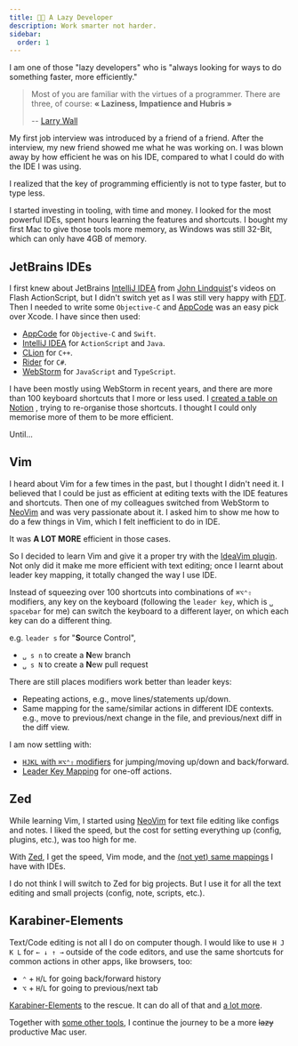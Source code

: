 ```yaml
---
title: 👨‍💻 A Lazy Developer
description: Work smarter not harder.
sidebar:
  order: 1
---
```


I am one of those "lazy developers" who is "always looking for ways to do something faster, more efficiently."

> Most of you are familiar with the virtues of a programmer. There are three, of course: **« Laziness, Impatience and Hubris »**
>
> -- [Larry Wall](https://www.youtube.com/watch?v=G49RUPv5-NU)

My first job interview was introduced by a friend of a friend.
After the interview, my new friend showed me what he was working on.
I was blown away by how efficient he was on his IDE,
compared to what I could do with the IDE I was using.

I realized that the key of programming efficiently is not to type faster,
but to type less.

I started investing in tooling, with time and money.
I looked for the most powerful IDEs, spent hours learning the features and shortcuts.
I bought my first Mac to give those tools more memory, as Windows was still 32-Bit,
which can only have 4GB of memory.

## JetBrains IDEs

I first knew about JetBrains [IntelliJ IDEA](https://www.jetbrains.com/idea/) from
[John Lindquist](https://johnlindquist.com/)'s videos on Flash ActionScript,
but I didn't switch yet as I was still very happy with [FDT](https://fdt.powerflasher.com/).
Then I needed to write some `Objective-C` and [AppCode](https://www.jetbrains.com/objc/)
was an easy pick over Xcode. I have since then used:

- [AppCode](https://www.jetbrains.com/objc/) for `Objective-C` and `Swift`.
- [IntelliJ IDEA](https://www.jetbrains.com/idea/) for `ActionScript` and `Java`.
- [CLion](https://www.jetbrains.com/clion/) for `C++`.
- [Rider](https://www.jetbrains.com/rider/) for `C#`.
- [WebStorm](https://www.jetbrains.com/webstorm/) for `JavaScript` and `TypeScript`.

I have been mostly using WebStorm in recent years, and there are more than 100 keyboard
shortcuts that I more or less used. I [created a table on Notion](https://responsible-eggnog-a31.notion.site/dcee0e26c53d47a5a4e7d44bc7a7c8aa?v=787386ed8d01423d9cfb6cd97b4ab000) ,
trying to re-organise those shortcuts. I thought I could only memorise more of
them to be more efficient.

Until...

## Vim

I heard about Vim for a few times in the past, but I thought I didn't need it.
I believed that I could be just as efficient at editing texts with the
IDE features and shortcuts. Then one of my colleagues switched from WebStorm to
[NeoVim](https://neovim.io/) and was very passionate about it. I asked him to show
me how to do a few things in Vim, which I felt inefficient to do in IDE.

It was **A LOT MORE** efficient in those cases.

So I decided to learn Vim and give it a proper try with the
[IdeaVim plugin](https://github.com/JetBrains/ideavim).
Not only did it make me more efficient with text editing;
once I learnt about leader key mapping, it totally changed the way I use IDE.

Instead of squeezing over 100 shortcuts into combinations of `⌘⌥⌃⇧` modifiers,
any key on the keyboard (following the `leader key`, which is `␣ spacebar` for me)
can switch the keyboard to a different layer,
on which each key can do a different thing.

e.g. `leader s` for "**S**ource Control",

- `␣ s n` to create a **N**ew branch
- `␣ s N` to create a **N**ew pull request

There are still places modifiers work better than leader keys:

- Repeating actions, e.g., move lines/statements up/down.
- Same mapping for the same/similar actions in different IDE contexts.
  e.g., move to previous/next change in the file, and previous/next diff in the diff view.

I am now settling with:

- [`HJKL` with `⌘⌥⌃⇧` modifiers](https://github.com/evan-liu/dotfiles?tab=readme-ov-file#h-j-k-l-with-modifiers) for jumping/moving up/down and back/forward.
- [Leader Key Mapping](https://github.com/evan-liu/dotfiles?tab=readme-ov-file#leader-key-mapping) for one-off actions.

## Zed

While learning Vim, I started using [NeoVim](https://neovim.io/) for text file
editing like configs and notes. I liked the speed, but the cost for setting
everything up (config, plugins, etc.), was too high for me.

With [Zed](https://zed.dev/), I get the speed, Vim mode, and the
[(not yet) same mappings](https://github.com/evan-liu/dotfiles?tab=readme-ov-file#dotfiles)
I have with IDEs.

I do not think I will switch to Zed for big projects. But I use it for
all the text editing and small projects (config, note, scripts, etc.).

## Karabiner-Elements

Text/Code editing is not all I do on computer though.
I would like to use `H J K L` for `← ↓ ↑ →` outside of the code editors,
and use the same shortcuts for common actions in other apps, like browsers, too:

- `⌃` + `H`/`L` for going back/forward history
- `⌥` + `H`/`L` for going to previous/next tab

[Karabiner-Elements](https://karabiner-elements.pqrs.org/) to the rescue.
It can do all of that and [a lot more](https://github.com/evan-liu/karabiner-config/blob/main/karabiner-config.ts).

Together with [some other tools](/category/-mac),
I continue the journey to be a more ~~lazy~~ productive Mac user.
